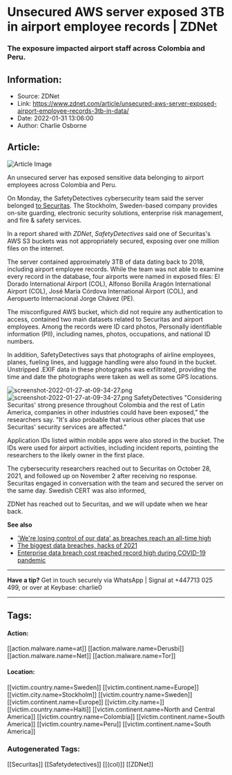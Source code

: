 # Unsecured AWS server exposed 3TB in airport employee records | ZDNet
### The exposure impacted airport staff across Colombia and Peru.

## Information:
+ Source: ZDNet
+ Link: https://www.zdnet.com/article/unsecured-aws-server-exposed-airport-employee-records-3tb-in-data/
+ Date: 2022-01-31 13:06:00
+ Author: Charlie Osborne


## Article:
![Article Image](https://www.zdnet.com/a/img/resize/1893bc0782df89e994f509e747a6f877b3d90212/2021/12/14/d488084b-7b98-48d6-8d4f-2b52db0678b6/shutterstock-1461611696.jpg?width=770&height=578&fit=crop&auto=webp)

An unsecured server has exposed sensitive data belonging to airport employees across Colombia and Peru. 


On Monday, the SafetyDetectives cybersecurity team said the server belonged [to Securitas](https://www.safetydetectives.com/news/securitas-leak-report/). The Stockholm, Sweden-based company provides on-site guarding, electronic security solutions, enterprise risk management, and fire & safety services. 

In a report shared with *ZDNet*, *SafetyDetectives* said one of Securitas's AWS S3 buckets was not appropriately secured, exposing over one million files on the internet.  

The server contained approximately 3TB of data dating back to 2018, including airport employee records. While the team was not able to examine every record in the database, four airports were named in exposed files: El Dorado International Airport (COL), Alfonso Bonilla Aragón International Airport (COL), José María Córdova International Airport (COL), and Aeropuerto Internacional Jorge Chávez (PE). 

The misconfigured AWS bucket, which did not require any authentication to access, contained two main datasets related to Securitas and airport employees. Among the records were ID card photos, Personally identifiable information (PII), including names, photos, occupations, and national ID numbers. 

In addition, SafetyDetectives says that photographs of airline employees, planes, fueling lines, and luggage handling were also found in the bucket. Unstripped .EXIF data in these photographs was exfiltrated, providing the time and date the photographs were taken as well as some GPS locations.  

![screenshot-2022-01-27-at-09-34-27.png]()![screenshot-2022-01-27-at-09-34-27.png](https://www.zdnet.com/a/img/resize/6f532a75f723126c62b0e1aafb2bd6e0efad722e/2022/01/27/5a808136-7d7e-4254-9e1d-ecbc60bff980/screenshot-2022-01-27-at-09-34-27.png?fit=bounds&auto=webp)
 SafetyDetectives
 "Considering Securitas' strong presence throughout Colombia and the rest of Latin America, companies in other industries could have been exposed," the researchers say. "It's also probable that various other places that use Securitas' security services are affected." 






Application IDs listed within mobile apps were also stored in the bucket. The IDs were used for airport activities, including incident reports, pointing the researchers to the likely owner in the first place.  

The cybersecurity researchers reached out to Securitas on October 28, 2021, and followed up on November 2 after receiving no response. Securitas engaged in conversation with the team and secured the server on the same day. Swedish CERT was also informed,

ZDNet has reached out to Securitas, and we will update when we hear back.  

**See also**

* ['We're losing control of our data' as breaches reach an all-time high](https://www.zdnet.com/article/data-breaches-reached-an-all-time-high-in-2021/)
* [The biggest data breaches, hacks of 2021](https://www.zdnet.com/article/the-biggest-data-breaches-of-2021/)
* [Enterprise data breach cost reached record high during COVID-19 pandemic](https://www.zdnet.com/article/enterprise-data-breach-cost-reached-record-high-during-covid-19-pandemic/)



---

**Have a tip?** Get in touch securely via WhatsApp | Signal at +447713 025 499, or over at Keybase: charlie0



---





## Tags:

#### Action:
[[action.malware.name=at]] [[action.malware.name=Derusbi]] [[action.malware.name=Net]] [[action.malware.name=Tor]]

#### Location:
[[victim.country.name=Sweden]] [[victim.continent.name=Europe]] [[victim.city.name=Stockholm]] [[victim.country.name=Sweden]] [[victim.continent.name=Europe]] [[victim.city.name=]] [[victim.country.name=Haiti]] [[victim.continent.name=North and Central America]] [[victim.country.name=Colombia]] [[victim.continent.name=South America]] [[victim.country.name=Peru]] [[victim.continent.name=South America]]

### Autogenerated Tags:
[[Securitas]] [[Safetydetectives]] [[(col)]] [[ZDNet]]

